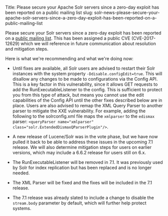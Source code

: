 Title: Please secure your Apache Solr servers since a zero-day exploit has been reported on a public mailing list
slug: solr-news-please-secure-your-apache-solr-servers-since-a-zero-day-exploit-has-been-reported-on-a-public-mailing-list

Please secure your Solr servers since a zero-day exploit has been
reported on a [public mailing list](https://s.apache.org/FJDl).
This has been assigned a public CVE (CVE-2017-12629) which we
will reference in future communication about resolution and mitigation
steps.

Here is what we're recommending and what we're doing now:

* Until fixes are available, all Solr users are advised to restart their
Solr instances with the system property `-Ddisable.configEdit=true`.
This will disallow any changes to be made to configurations via the
Config API. This is a key factor in this vulnerability, since it allows
GET requests to add the RunExecutableListener to the config. This is
sufficient to protect you from this type of attack, but means you cannot
use the edit capabilities of the Config API until the other fixes
described below are in place. Users are also advised to remap
the XML Query Parser to another parser to mitigate the XXE
vulnerability. For example, adding the following to the solrconfig.xml
file maps the `xmlparser` to the `edismax` parser:
`<queryParser name="xmlparser" class="solr.ExtendedDismaxQParserPlugin"/>`.

* A new release of Lucene/Solr was in the vote phase, but we have now
pulled it back to be able to address these issues in the upcoming 7.1
release. We will also determine mitigation steps for users on earlier
versions, which may include a 6.6.2 release for users still on 6.x.

* The RunExecutableListener will be removed in 7.1. It was previously
used by Solr for index replication but has been replaced and is no
longer needed.

* The XML Parser will be fixed and the fixes will be included in the 7.1
release.

* The 7.1 release was already slated to include a change to disable the
`stream.body` parameter by default, which will further help protect
systems.

